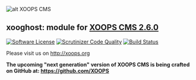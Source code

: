 ![alt XOOPS CMS](http://xoops.org/images/logoXoops4GithubRepository.png)
## xooghost: module for [XOOPS CMS 2.6.0](https://github.com/XOOPS/XoopsCore)

[![Software License](https://img.shields.io/badge/license-GPL-brightgreen.svg?style=flat)](LICENSE) 
[![Scrutinizer Code Quality](https://scrutinizer-ci.com/g/mambax7/xooghost/badges/quality-score.png?b=master)](https://scrutinizer-ci.com/g/mambax7/xooghost/?branch=master)
[![Build Status](https://scrutinizer-ci.com/g/mambax7/xooghost/badges/build.png?b=master)](https://scrutinizer-ci.com/g/mambax7/xooghost/build-status/master)

Please visit us on http://xoops.org

**The upcoming "next generation" version of XOOPS CMS is being crafted on GitHub at: https://github.com/XOOPS**